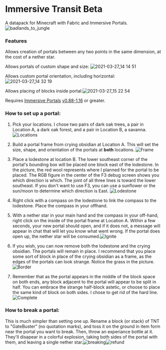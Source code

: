 # Immersive Transit Beta
A datapack for Minecraft with Fabric and Immersive Portals.![badlands_to_jungle](https://user-images.githubusercontent.com/4016145/112729778-48dcc080-8f04-11eb-878f-d420a3feae03.png)

### Features

Allows creation of portals between any two points in the same dimension, at the cost of a nether star.

Allows portals of custom shape and size: ![2021-03-27_14 14 51](https://user-images.githubusercontent.com/4016145/112730346-7aa35680-8f07-11eb-8bd7-e26631d24b0e.png)

Allows custom portal orientation, including horizontal:![2021-03-27_14 32 19](https://user-images.githubusercontent.com/4016145/112730718-7b3cec80-8f09-11eb-9cc5-908f76b196da.png)

Allows placing of blocks inside portal:![2021-03-27_15 22 54](https://user-images.githubusercontent.com/4016145/112732460-77f92f00-8f10-11eb-84ba-eaa3987a1a82.png)

Requires [Immersive Portals](https://github.com/qouteall/ImmersivePortalsMod) [v0.88-1.16](https://github.com/qouteall/ImmersivePortalsMod/releases/tag/v0.88-1.16) or greater.

### How to set up a portal:

1. Pick your locations. I chose two pairs of dark oak trees, a pair in Location A, a dark oak forest, and a pair in Location B, a savanna.![Locations](https://user-images.githubusercontent.com/4016145/112736004-cfee6080-8f25-11eb-864b-b45f1e3a6160.png)

2. Build a portal frame from crying obsidian at Location A. This will set the size, shape, and orientation of the portals at **both** locations. ![Frame](https://user-images.githubusercontent.com/4016145/112736054-222f8180-8f26-11eb-88fc-b6e0c0d34433.png)

3. Place a lodestone at location B. The lower southeast corner of the portal's bounding box will be placed one block east of the lodestone. In the picture, the red wool represents where I planned for the portal to be placed. The RGB figure in the center of the F3 debug screen shows you which direction is which. The joint of all three lines is toward the lower southeast. If you don't want to use F3, you can use a sunflower or the sun/moon to determine which direction is East. ![Lodestone](https://user-images.githubusercontent.com/4016145/112736197-3922a380-8f27-11eb-8adb-1624e01d452d.png)

4. Right click with a compass on the lodestone to link the compass to the lodestone. Place the compass in your offhand.

5. With a nether star in your main hand and the compass in your off-hand, right click on the inside of the portal frame at Location A. Within a few seconds, your new portal should open, and if it does not, a message will appear in chat that will let you know what went wrong. If the portal does open up, the nether star will be consumed.![Ignite](https://user-images.githubusercontent.com/4016145/112736279-edbcc500-8f27-11eb-932f-89955edd40cb.png)

6. If you wish, you can now remove both the lodestone and the crying obsidian. The portals will remain in place. I recommend that you place some sort of block in place of the crying obsidian as a frame, as the edges of the portals can look strange. Notice the grass in the picture. ![Border](https://user-images.githubusercontent.com/4016145/112736339-5f950e80-8f28-11eb-93c2-64f143c8c29e.png)

7. Remember that as the portal appears in the middle of the block space on both ends, any block adjacent to the portal will appear to be split in half. You can embrace the strange half-block astetic, or choose to place the same kind of block on both sides. I chose to get rid of the hard line.![Complete](https://user-images.githubusercontent.com/4016145/112736407-b569b680-8f28-11eb-82af-7db58c7eb99d.png)

### How to break a portal:

This is much simpler than setting one up. Rename a block (or stack) of TNT to "GateBuster" (no quotation marks), and toss it on the ground in item form near the portal you want to break. Then, throw an experiance bottle at it. They'll disapear in a colorful explosion, taking both sides of the portal with them, and leaving a single nether star.![breaking](https://user-images.githubusercontent.com/4016145/112736847-37a7aa00-8f2c-11eb-855f-5c04b91b0734.png)![refund](https://user-images.githubusercontent.com/4016145/113190054-e8ae8d00-9229-11eb-96bc-b81d32ed71dd.png)


